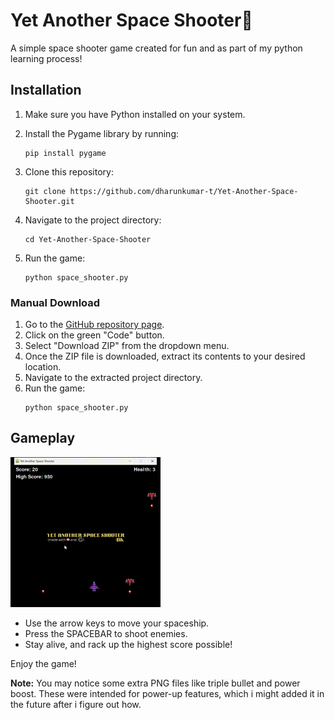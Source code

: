 # Yet Another Space Shooter🚀

A simple space shooter game created for fun and as part of my python learning process!

## Installation
1. Make sure you have Python installed on your system.
 
2. Install the Pygame library by running:
    ```
    pip install pygame
    ```
    
3. Clone this repository:
    ```
    git clone https://github.com/dharunkumar-t/Yet-Another-Space-Shooter.git
    ```
    
4. Navigate to the project directory:
    ```
    cd Yet-Another-Space-Shooter
    ```
    
5. Run the game:
    ```
    python space_shooter.py
    ```

### Manual Download
1. Go to the [GitHub repository page](https://github.com/dharunkumar-t/Yet-Another-Space-Shooter).
2. Click on the green "Code" button.
3. Select "Download ZIP" from the dropdown menu.
4. Once the ZIP file is downloaded, extract its contents to your desired location.
5. Navigate to the extracted project directory.
6. Run the game:
    ```
    python space_shooter.py
    ```

## Gameplay
![Gameplay GIF](gameplay.gif)
- Use the arrow keys to move your spaceship.
- Press the SPACEBAR to shoot enemies.
- Stay alive, and rack up the highest score possible!

Enjoy the game!

**Note:** You may notice some extra PNG files like triple bullet and power boost. These were intended for power-up features, which i might added it in the future after i figure out how.

